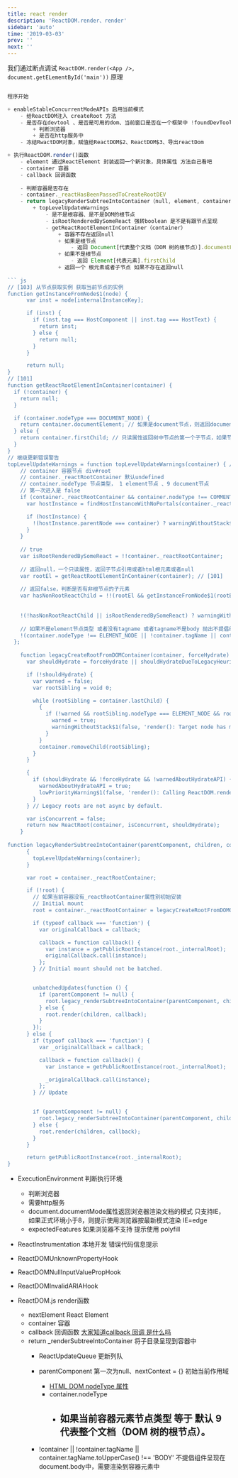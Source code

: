 ```yaml
---
title: react render
description: 'ReactDOM.render、render'
sidebar: 'auto'
time: '2019-03-03'
prev: ''
next: ''
---
```



我们通过断点调试
`ReactDOM.render(<App />, document.getELementById('main'))`
原理

``` js

程序开始 

+ enableStableConcurrentModeAPIs 启用当前模式
	- 给ReactDOM注入 createRoot 方法
	- 是否存在devtool 、是否是可用的dom、当前窗口是否在一个框架中 !foundDevTools && canUseDOM && window.top顶层窗口 如果窗口本身就是顶层窗口，top属性返回的是对自身的引用。 === window.self是对当前窗口自身的引用
		+ 判断浏览器
		+ 是否在http服务中
	- 冻结RwactDOM对象，赋值给ReactDOM$2、ReactDOM$3、导出reactDom

+ 执行ReactDOM.render()函数
	- element 通过ReactElement 封装返回一个新对象，具体属性 方法自己看吧
	- container 容器
	- callback 回调函数
		
	- 判断容器是否存在
	- container._reactHasBeenPassedToCreateRootDEV
	- return legacyRenderSubtreeIntoContainer（null, element, container, false, callback）
		+ topLevelUpdateWarnings
			- 是不是根容器、是不是DOM的根节点
			- isRootRenderedBySomeReact 强转boolean 是不是有跟节点呈现 
			- getReactRootElementInContainer（container）
				+ 容器不存在返回null
				+ 如果是根节点
					- 返回 Document[代表整个文档（DOM 树的根节点）].documentELement
				+ 如果不是根节点
					- 返回 Element[代表元素].firstChild 
				+ 返回一个 根元素或者子节点 如果不存在返回null
				
``` js
// [103] 从节点获取实例 获取当前节点的实例
function getInstanceFromNode$1(node) {
	  var inst = node[internalInstanceKey];

	  if (inst) {
		if (inst.tag === HostComponent || inst.tag === HostText) {
		  return inst;
		} else {
		  return null;
		}
	  }

	  return null;
}
// [101]
function getReactRootElementInContainer(container) {
  if (!container) {
	return null;
  }

  if (container.nodeType === DOCUMENT_NODE) {
	return container.documentElement; // 如果是document节点，则返回document的根元素只读属性 html
  } else {
	return container.firstChild; // 只读属性返回树中节点的第一个子节点，如果节点是无子节点，则返回 null。
  }
}
// 根级更新错误警告
topLevelUpdateWarnings = function topLevelUpdateWarnings(container) { // [100]
	// container 容器节点 div#root
	// container._reactRootContainer 默认undefined
	// container.nodeType 节点类型， 1 element节点 、9 document节点
	// 第一次进入是 false
	if (container._reactRootContainer && container.nodeType !== COMMENT_NODE) {
	  var hostInstance = findHostInstanceWithNoPortals(container._reactRootContainer._internalRoot.current);

	  if (hostInstance) {
		!(hostInstance.parentNode === container) ? warningWithoutStack$1(false, 'render(...): It looks like the React-rendered content of this ' + 'container was removed without using React. This is not ' + 'supported and will cause errors. Instead, call ' + 'ReactDOM.unmountComponentAtNode to empty a container.') : void 0;
	  }
	}
	
	// true 
	var isRootRenderedBySomeReact = !!container._reactRootContainer;
	
	// 返回null，一个只读属性，返回子节点引用或者html根元素或者null
	var rootEl = getReactRootElementInContainer(container); // [101]
	
	// 返回false，判断是否有非根节点的子元素
	var hasNonRootReactChild = !!(rootEl && getInstanceFromNode$1(rootEl)); // [102]
	
	
	!(!hasNonRootReactChild || isRootRenderedBySomeReact) ? warningWithoutStack$1(false, 'render(...): Replacing React-rendered children with a new root ' + 'component. If you intended to update the children of this node, ' + 'you should instead have the existing children update their state ' + 'and render the new components instead of calling ReactDOM.render.') : void 0;
	
	// 如果不是element节点类型 或者没有tagname 或者tagname不是body 抛出不提倡组件呈现在document.body中，需要渲染到容器元素中
	!(container.nodeType !== ELEMENT_NODE || !container.tagName || container.tagName.toUpperCase() !== 'BODY') ? warningWithoutStack$1(false, 'render(): Rendering components directly into document.body is ' + 'discouraged, since its children are often manipulated by third-party ' + 'scripts and browser extensions. This may lead to subtle ' + 'reconciliation issues. Try rendering into a container element created ' + 'for your app.') : void 0;
  };
  
    function legacyCreateRootFromDOMContainer(container, forceHydrate) {
      var shouldHydrate = forceHydrate || shouldHydrateDueToLegacyHeuristic(container); // First clear any existing content.

      if (!shouldHydrate) {
        var warned = false;
        var rootSibling = void 0;

        while (rootSibling = container.lastChild) {
          {
            if (!warned && rootSibling.nodeType === ELEMENT_NODE && rootSibling.hasAttribute(ROOT_ATTRIBUTE_NAME)) {
              warned = true;
              warningWithoutStack$1(false, 'render(): Target node has markup rendered by React, but there ' + 'are unrelated nodes as well. This is most commonly caused by ' + 'white-space inserted around server-rendered markup.');
            }
          }
          container.removeChild(rootSibling);
        }
      }

      {
        if (shouldHydrate && !forceHydrate && !warnedAboutHydrateAPI) {
          warnedAboutHydrateAPI = true;
          lowPriorityWarning$1(false, 'render(): Calling ReactDOM.render() to hydrate server-rendered markup ' + 'will stop working in React v17. Replace the ReactDOM.render() call ' + 'with ReactDOM.hydrate() if you want React to attach to the server HTML.');
        }
      } // Legacy roots are not async by default.

      var isConcurrent = false;
      return new ReactRoot(container, isConcurrent, shouldHydrate);
    }  
  
function legacyRenderSubtreeIntoContainer(parentComponent, children, container, forceHydrate, callback) {
      {
        topLevelUpdateWarnings(container);
      }

      var root = container._reactRootContainer;

      if (!root) {
		// 如果当前容器没有_reactRootContainer属性别初始安装
        // Initial mount
        root = container._reactRootContainer = legacyCreateRootFromDOMContainer(container, forceHydrate);

        if (typeof callback === 'function') {
          var originalCallback = callback;

          callback = function callback() {
            var instance = getPublicRootInstance(root._internalRoot);
            originalCallback.call(instance);
          };
        } // Initial mount should not be batched.


        unbatchedUpdates(function () {
          if (parentComponent != null) {
            root.legacy_renderSubtreeIntoContainer(parentComponent, children, callback);
          } else {
            root.render(children, callback);
          }
        });
      } else {
        if (typeof callback === 'function') {
          var _originalCallback = callback;

          callback = function callback() {
            var instance = getPublicRootInstance(root._internalRoot);

            _originalCallback.call(instance);
          };
        } // Update


        if (parentComponent != null) {
          root.legacy_renderSubtreeIntoContainer(parentComponent, children, callback);
        } else {
          root.render(children, callback);
        }
      }

      return getPublicRootInstance(root._internalRoot);
} 
```				
			



+ ExecutionEnvironment 判断执行环境
    - 判断浏览器
    - 需要http服务
    - document.documentMode属性返回浏览器渲染文档的模式 只支持IE，如果正式环境小于8，则提示使用浏览器按最新模式渲染 IE=edge
    - expectedFeatures 如果浏览器不支持 提示使用 polyfill

+ ReactInstrumentation  本地开发 错误代码信息提示

+ ReactDOMUnknownPropertyHook

+ ReactDOMNullInputValuePropHook

+ ReactDOMInvalidARIAHook

+ ReactDOM.js render函数
    - nextElement React Element
    - container 容器
    - callback 回调函数 [大家知道callback 回调 是什么吗]()
    - return _renderSubtreeIntoContainer 将子目录呈现到容器中
        + ReactUpdateQueue 更新列队

        + parentComponent 第一次为null、nextContext = {} 初始当前作用域

            - [HTML DOM nodeType 属性](http://www.w3school.com.cn/jsref/prop_node_nodetype.asp)
            - container.nodeType
                - 如果当前容器元素节点类型 等于 默认  9 代表整个文档（DOM 树的根节点）。
                    - 

        + !container || !container.tagName || container.tagName.toUpperCase() !== 'BODY' 不提倡组件呈现在document.body中，需要渲染到容器元素中


```